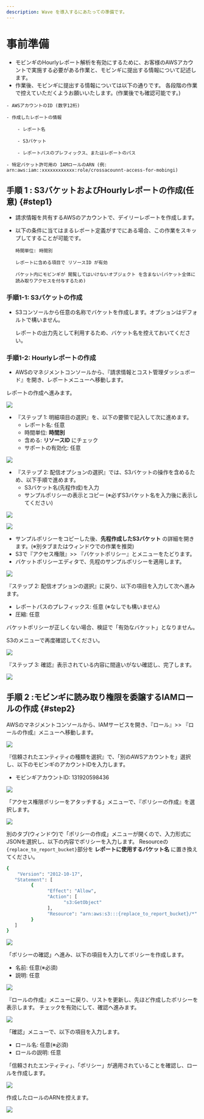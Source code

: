```yaml
---
description: Wave を導入するにあたっての準備です。
---
```


# 事前準備

* モビンギのHourlyレポート解析を有効にするために、お客様のAWSアカウントで実施する必要がある作業と、モビンギに提出する情報について記述します。
* 作業後、モビンギに提出する情報については以下の通りです。 各段階の作業で控えていただくようお願いいたします。\(作業後でも確認可能です。\)

```text
- AWSアカウントのID (数字12桁)

- 作成したレポートの情報

    - レポート名

    - S3バケット

    - レポートパスのプレフィックス、またはレポートのパス

- 特定バケット許可用の IAMロールのARN (例: arn:aws:iam::xxxxxxxxxxxx:role/crossacounnt-access-for-mobingi)
```

## 手順 1 : S3バケットおよびHourlyレポートの作成\(任意\) {#step1}

* 請求情報を共有するAWSのアカウントで、デイリーレポートを作成します。
* 以下の条件に当てはまるレポート定義がすでにある場合、この作業をスキップしてすることが可能です。

  `時間単位: 時間別`

  `レポートに含める項目で リソースID が有効`

  `バケット内にモビンギが 閲覧してはいけないオブジェクト を含まない(バケット全体に読み取りアクセスを付与するため)`

### 手順1-1: **S3バケットの作成**

* S3コンソールから任意の名称でバケットを作成します。オプションはデフォルトで構いません。

  レポートの出力先として利用するため、バケット名を控えておいてください。

### 手順1-2: Hourly**レポートの作成**

* AWSのマネジメントコンソールから、『請求情報とコスト管理ダッシュボード』を開き、レポートメニューへ移動します。

レポートの作成へ進みます。

![](../.gitbook/assets/snip20181004_7.png)

* 『ステップ 1: 明細項目の選択』を、以下の要領で記入して次に進めます。
  * レポート名: 任意
  * 時間単位: **時間別**
  * 含める: **リソースID** にチェック
  * サポートの有効化: 任意

![](../.gitbook/assets/snip20181004_8.png)

* 『ステップ 2: 配信オプションの選択』では、S3バケットの操作を含めるため、以下手順で進めます。
  * S3バケット名\(先程作成\)を入力
  * サンプルポリシーの表示とコピー \(※必ずS3バケット名を入力後に表示してください\)

![](../.gitbook/assets/snip20181004_19.png)

![](../.gitbook/assets/bill_004.png)

* サンプルポリシーをコピーした後、**先程作成したS3バケット** の詳細を開きます。\(※別タブまたはウィンドウでの作業を推奨\)
* S3で『アクセス権限』&gt;&gt; 『バケットポリシー』とメニューをたどります。
* バケットポリシーエディタで、先程のサンプルポリシーを適用します。

![](../.gitbook/assets/bill_005.png)

『ステップ 2: 配信オプションの選択』に戻り、以下の項目を入力して次へ進みます。

* レポートパスのプレフィックス: 任意 \(※なしでも構いません\)
* 圧縮: 任意

バケットポリシーが正しくない場合、検証で「有効なバケット」となりません。

S3のメニューで再度確認してください。

![](../.gitbook/assets/snip20181004_11.png)

『ステップ 3: 確認』表示されている内容に間違いがない確認し、完了します。

![](../.gitbook/assets/snip20181004_12.png)

## 手順 2 :モビンギに読み取り権限を委譲するIAMロールの作成 {#step2}

AWSのマネジメントコンソールから、IAMサービスを開き、『ロール』&gt;&gt; 『ロールの作成』メニューへ移動します。

![](../.gitbook/assets/role_001.png)

『信頼されたエンティティの種類を選択』で、「別のAWSアカウントを」選択し、以下のモビンギのアカウントIDを入力します。

* モビンギアカウントID: 131920598436

![](../.gitbook/assets/role_002.png)

「アクセス権限ポリシーをアタッチする」メニューで、『ポリシーの作成』を選択します。

![](../.gitbook/assets/role_003-1.png)

別のタブ\(ウィンドウ\)で「ポリシーの作成」メニューが開くので、入力形式にJSONを選択し、以下の内容でポリシーを入力します。 Resourceの`{replace_to_report_bucket}`部分を **レポートに使用するバケット名** に置き換えてください。

```bash
{
    "Version": "2012-10-17",
   "Statement": [
         {
               "Effect": "Allow",
               "Action": [
                     "s3:GetObject"
               ],
               "Resource": "arn:aws:s3:::{replace_to_report_bucket}/*"
         }
   ]
}
```

![](../.gitbook/assets/role_004.png)

「ポリシーの確認」へ進み、以下の項目を入力してポリシーを作成します。

* 名前: 任意\(※必須\)
* 説明: 任意

![](../.gitbook/assets/role_005.png)

『ロールの作成』メニューに戻り、リストを更新し、先ほど作成したポリシーを表示します。 チェックを有効にして、確認へ進みます。

![](../.gitbook/assets/role_006.png)

「確認」メニューで、以下の項目を入力します。

* ロール名: 任意\(※必須\)
* ロールの説明: 任意

「信頼されたエンティティ」、「ポリシー」が適用されていることを確認し、ロールを作成します。

![](../.gitbook/assets/role_007.png)

作成したロールのARNを控えます。

![](../.gitbook/assets/role_008-1.png)



